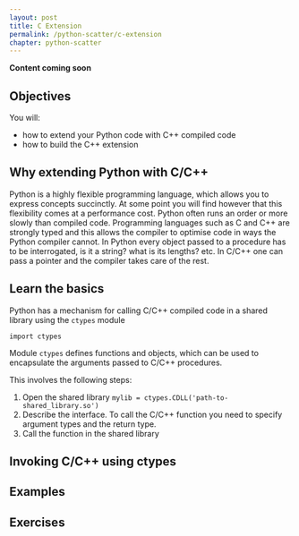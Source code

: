 ```yaml
---
layout: post
title: C Extension
permalink: /python-scatter/c-extension
chapter: python-scatter
---
```


**Content coming soon**

## Objectives

You will:

* how to extend your Python code with C++ compiled code
* how to build the C++ extension

## Why extending Python with C/C++

Python is a highly flexible programming language, which allows you to express concepts succinctly. At some point you will find however that this flexibility comes at a performance cost. Python often runs an order or more slowly than compiled code. Programming languages such as C and C++ are strongly typed and this allows the compiler to optimise code in ways the Python compiler cannot. In Python every object passed to a procedure has to be interrogated, is it a string? what is its lengths? etc. In C/C++ one can pass a pointer and the compiler takes care of the rest. 

## Learn the basics 

Python has a mechanism for calling C/C++ compiled code in a shared library using the `ctypes` module
```
import ctypes
```
Module `ctypes` defines functions and objects, which can be used to encapsulate the arguments passed to C/C++ procedures.  

This involves the following steps:

 1. Open the shared library `mylib = ctypes.CDLL('path-to-shared_library.so')`
 2. Describe the interface. To call the C/C++ function you need to specify argument types and the return type. 
 3. Call the function in the shared library

## Invoking C/C++ using ctypes

## Examples

## Exercises


